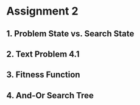 Assignment 2
============

## 1. Problem State vs. Search State

## 2. Text Problem 4.1

## 3. Fitness Function

## 4. And-Or Search Tree

